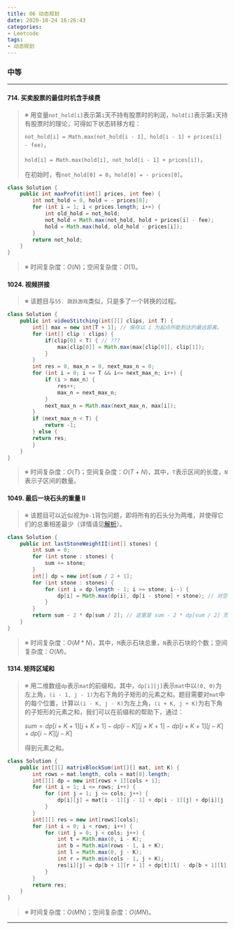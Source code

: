 ```yaml
---
title: 06 动态规划
date: 2020-10-24 16:26:43
categories:
- Leetcode
tags:
- 动态规划
---
```


### 中等

-----

#### 714. 买卖股票的最佳时机含手续费

> ※ 用变量`not_hold[i]`表示第`i`天不持有股票时的利润，`hold[i]`表示第`i`天持有股票时的理论，可得如下状态转移方程：
>
> `not_hold[i] = Math.max(not_hold[i - 1], hold[i - 1] + prices[i] - fee)`，
>
> `hold[i] = Math.max(hold[i], not_hold[i - 1] + prices[i])`，
>
> 在初始时，有`not_hold[0] = 0`，`hold[0] = - prices[0]`。

```java
class Solution {
    public int maxProfit(int[] prices, int fee) {
        int not_hold = 0, hold = - prices[0];
        for (int i = 1; i < prices.length; i++) {
            int old_hold = not_hold;
            not_hold = Math.max(not_hold, hold + prices[i] - fee);
            hold = Math.max(hold, old_hold - prices[i]);
        }
        return not_hold;
    }
}
```

> ※ 时间复杂度：$O(N)$；空间复杂度：$O(1)$。

#### 1024. 视频拼接

> ※ 该题目与`55. 跳跃游戏`类似，只是多了一个转换的过程。

```java
class Solution {
    public int videoStitching(int[][] clips, int T) {
        int[] max = new int[T + 1]; // 保存以 i 为起点所能到达的最远距离。
        for (int[] clip : clips) {
            if(clip[0] < T) { // ???
                max[clip[0]] = Math.max(max[clip[0]], clip[1]);
            }
        }
        int res = 0, max_n = 0, next_max_n = 0;
        for (int i = 0; i <= T && i<= next_max_n; i++) {
            if (i > max_n) {
                res++;
                max_n = next_max_n;
            }
            next_max_n = Math.max(next_max_n, max[i]);
        }
        if (next_max_n < T) {
            return -1;
        } else {
        return res;
        }
    }
}
```

> ※ 时间复杂度：$O(T)$；空间复杂度：$O(T + N)$，其中，`T`表示区间的长度，`N`表示子区间的数量。

#### 1049. 最后一块石头的重量 II

> ※ 该题目可以近似视为`0-1`背包问题，即将所有的石头分为两堆，并使得它们的总重相差最少（详情请见<a href="https://leetcode-cn.com/problems/last-stone-weight-ii/solution/you-qian-ru-shen-si-lu-ji-0-1-bei-bao-xiang-jie-mo/">解析</a>）。

```java
class Solution {
    public int lastStoneWeightII(int[] stones) {
        int sum = 0;
        for (int stone : stones) {
            sum += stone;
        }
        int[] dp = new int[sum / 2 + 1];
        for (int stone : stones) {
            for (int i = dp.length - 1; i >= stone; i--) {
                dp[i] = Math.max(dp[i], dp[i - stone] + stone); // 对空间进行压缩时需要倒序遍历！
            }
        }
        return sum - 2 * dp[sum / 2]; // 这里是 sum - 2 * dp[sum / 2] 而不是 sum - dp[sum / 2]
    }
}
```

> ※ 时间复杂度：$O(M * N)$，其中，`M`表示石块总重，`N`表示石块的个数；空间复杂度：$O(M)$。

#### 1314. 矩阵区域和

> ※ 用二维数组`dp`表示`mat`的前缀和，其中，`dp[i][j]`表示`mat`中以`(0, 0)`为左上角，`(i - 1, j - 1)`为右下角的子矩形的元素之和。题目需要对`mat`中的每个位置，计算以`(i - K, j - K)`为左上角，`(i + K, j + K)`为右下角的子矩形的元素之和，我们可以在前缀和的帮助下，通过：
>
> $sum = dp[i + K + 1][j + K + 1] - dp[i - K][j + K + 1] - dp[i + K + 1][j - K] + dp[i - K][j - K]$
>
> 得到元素之和。

```java
class Solution {
    public int[][] matrixBlockSum(int[][] mat, int K) {
        int rows = mat.length, cols = mat[0].length;
        int[][] dp = new int[rows + 1][cols + 1];
        for (int i = 1; i <= rows; i++) {
            for (int j = 1; j <= cols; j++) {
                dp[i][j] = mat[i - 1][j - 1] + dp[i - 1][j] + dp[i][j - 1] - dp[i - 1][j - 1];
            }
        }
        int[][] res = new int[rows][cols];
        for (int i = 0; i < rows; i++) {
            for (int j = 0; j < cols; j++) {
                int t = Math.max(0, i - K);
                int b = Math.min(rows - 1, i + K);
                int l = Math.max(0, j - K);
                int r = Math.min(cols - 1, j + K);
                res[i][j] = dp[b + 1][r + 1] + dp[t][l] - dp[b + 1][l] - dp[t][r + 1];
            }
        }
        return res;
    }
}
```

> ※ 时间复杂度：$O(MN)$；空间复杂度：$O(MN)$。

-----